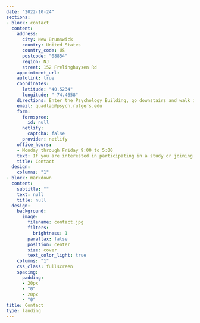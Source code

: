 ```yaml
---
date: "2022-10-24"
sections:
- block: contact
  content:
    address:
      city: New Brunswick
      country: United States
      country_code: US
      postcode: "08854"
      region: NJ
      street: 152 Frelinghuysen Rd
    appointment_url:
    autolink: true
    coordinates:
      latitude: "40.5234"
      longitude: "-74.4658"
    directions: Enter the Psychology Building, go downstairs and walk in the direction of ascending office numbers until you reach the pink section.
    email: quadlab@psych.rutgers.edu
    form:
      formspree:
        id: null
      netlify:
        captcha: false
      provider: netlify
    office_hours:
    - Monday through Friday 9:00 to 5:00
    text: If you are interested in participating in a study or joining the lab input your information here.
    title: Contact
  design:
    columns: "1"
- block: markdown
  content:
    subtitle: ""
    text: null
    title: null
  design:
    background:
      image:
        filename: contact.jpg
        filters:
          brightness: 1
        parallax: false
        position: center
        size: cover
        text_color_light: true
    columns: "1"
    css_class: fullscreen
    spacing:
      padding:
      - 20px
      - "0"
      - 20px
      - "0"
title: Contact
type: landing
---
```

